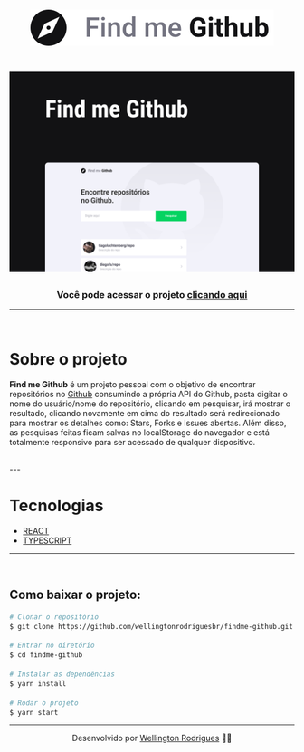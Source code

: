 <h1 align="center">
    <img src="./src/assets/Logo.svg">
</h1>


<h1 align="center">
    <img src="./src/assets/Capa.png">
</h1>

<h3 align="center">Você pode acessar o projeto <a href="https://findmegithub.netlify.app/" target="_blank">clicando aqui</a></h3>

---
<br />

# Sobre o projeto
**Find me Github** é um projeto pessoal com o objetivo de encontrar repositórios no [Github](https://github.com/) consumindo a própria API do Github, pasta digitar o nome do usuário/nome do repositório, clicando em pesquisar, irá mostrar o resultado, clicando novamente em cima do resultado será redirecionado para mostrar os detalhes como: Stars, Forks e Issues abertas. Além disso, as pesquisas feitas ficam salvas no localStorage do navegador e está totalmente responsivo para ser acessado de qualquer dispositivo.

<br/>
---

# Tecnologias
- [REACT](https://pt-br.reactjs.org/)
- [TYPESCRIPT](https://www.typescriptlang.org/)

---
<br/>

## Como baixar o projeto:

```bash
# Clonar o repositório
$ git clone https://github.com/wellingtonrodriguesbr/findme-github.git

# Entrar no diretório
$ cd findme-github

# Instalar as dependências
$ yarn install

# Rodar o projeto
$ yarn start
```
---

<p align="center"> Desenvolvido por <a href="https://www.linkedin.com/in/tonrodrigues/">Wellington Rodrigues</a> ✌🏼</p>
